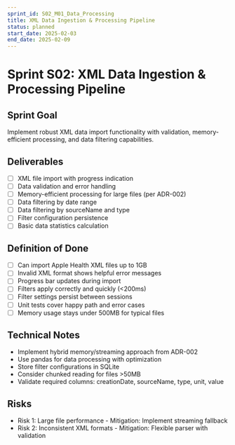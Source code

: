 ```yaml
---
sprint_id: S02_M01_Data_Processing
title: XML Data Ingestion & Processing Pipeline
status: planned
start_date: 2025-02-03
end_date: 2025-02-09
---
```


# Sprint S02: XML Data Ingestion & Processing Pipeline

## Sprint Goal
Implement robust XML data import functionality with validation, memory-efficient processing, and data filtering capabilities.

## Deliverables
- [ ] XML file import with progress indication
- [ ] Data validation and error handling
- [ ] Memory-efficient processing for large files (per ADR-002)
- [ ] Data filtering by date range
- [ ] Data filtering by sourceName and type
- [ ] Filter configuration persistence
- [ ] Basic data statistics calculation

## Definition of Done
- [ ] Can import Apple Health XML files up to 1GB
- [ ] Invalid XML format shows helpful error messages
- [ ] Progress bar updates during import
- [ ] Filters apply correctly and quickly (<200ms)
- [ ] Filter settings persist between sessions
- [ ] Unit tests cover happy path and error cases
- [ ] Memory usage stays under 500MB for typical files

## Technical Notes
- Implement hybrid memory/streaming approach from ADR-002
- Use pandas for data processing with optimization
- Store filter configurations in SQLite
- Consider chunked reading for files >50MB
- Validate required columns: creationDate, sourceName, type, unit, value

## Risks
- Risk 1: Large file performance - Mitigation: Implement streaming fallback
- Risk 2: Inconsistent XML formats - Mitigation: Flexible parser with validation
